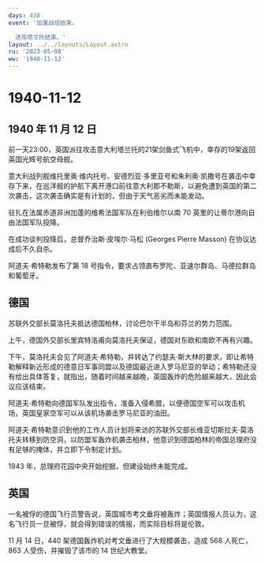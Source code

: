 ```yaml
---
days: 438
event: '加蓬战役结束。

  进攻塔兰托结束。'
layout: ../../layouts/Layout.astro
ru: '2023-05-08'
ww: '1940-11-12'
---
```


# 1940-11-12

## 1940 年 11 月 12 日

前一天23:00，英国派往攻击意大利塔兰托的21架剑鱼式飞机中，幸存的19架返回英国光辉号航空母舰。

意大利战列舰维托里奥·维内托号、安德烈亚·多里亚号和朱利奥·凯撒号在袭击中幸存下来，在巡洋舰的护航下离开港口前往意大利那不勒斯，以避免遭到英国的第二次袭击，这次袭击确实是有计划的，但由于天气恶劣而未能发动。

驻扎在法属赤道非洲加蓬的维希法国军队在利伯维尔以南 70
英里的让蒂尔港向自由法国军队投降。

在成功谈判投降后，总督乔治斯·皮埃尔·马松 (Georges Pierre Masson)
在协议达成后不久自杀。

阿道夫·希特勒发布了第 18
号指令，要求占领直布罗陀、亚速尔群岛、马德拉群岛和葡萄牙。

## 德国

苏联外交部长莫洛托夫抵达德国柏林，讨论巴尔干半岛和芬兰的势力范围。

上午，德国外交部长里宾特洛甫向莫洛托夫保证，德国对东欧和南欧不再有兴趣。

下午，莫洛托夫会见了阿道夫·希特勒，并转达了约瑟夫·斯大林的要求，即让希特勒解释新近形成的德意日军事同盟以及德国最近进入罗马尼亚的举动；希特勒还没有给出具体答复，就指出，随着时间越来越晚，英国轰炸的危险越来越大，因此会议应该结束。

阿道夫·希特勒向德国军队发出指令，准备入侵希腊，以便德国空军可以攻击机场，英国皇家空军可以从该机场袭击罗马尼亚的油田。

阿道夫·希特勒意识到他的工作人员计划将来访的苏联外交部长维亚切斯拉夫·莫洛托夫转移到防空洞，以防盟军轰炸机袭击柏林，他意识到德国柏林的帝国总理府没有足够的掩体，并立即下令制定计划。

1943 年，总理府花园中央开始挖掘，但建设始终未能完成。

## 英国

一名被俘的德国飞行员警告说，英国城市考文垂将被轰炸；英国情报人员认为，这名飞行员一旦被俘，就会得到错误的情报，而实际目标将是伦敦。

11 月 14 日，440 架德国轰炸机对考文垂进行了大规模袭击，造成 568
人死亡，863 人受伤，并摧毁了该市的 14 世纪大教堂。